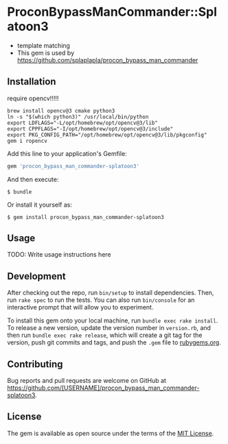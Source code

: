 # ProconBypassManCommander::Splatoon3

* template matching
* This gem is used by https://github.com/splaplapla/procon_bypass_man_commander

## Installation
require opencv!!!!!

```
brew install opencv@3 cmake python3
ln -s "$(which python3)" /usr/local/bin/python
export LDFLAGS="-L/opt/homebrew/opt/opencv@3/lib"
export CPPFLAGS="-I/opt/homebrew/opt/opencv@3/include"
export PKG_CONFIG_PATH="/opt/homebrew/opt/opencv@3/lib/pkgconfig"
gem i ropencv
```

Add this line to your application's Gemfile:

```ruby
gem 'procon_bypass_man_commander-splatoon3'
```

And then execute:

    $ bundle

Or install it yourself as:

    $ gem install procon_bypass_man_commander-splatoon3

## Usage

TODO: Write usage instructions here

## Development

After checking out the repo, run `bin/setup` to install dependencies. Then, run `rake spec` to run the tests. You can also run `bin/console` for an interactive prompt that will allow you to experiment.

To install this gem onto your local machine, run `bundle exec rake install`. To release a new version, update the version number in `version.rb`, and then run `bundle exec rake release`, which will create a git tag for the version, push git commits and tags, and push the `.gem` file to [rubygems.org](https://rubygems.org).

## Contributing

Bug reports and pull requests are welcome on GitHub at https://github.com/[USERNAME]/procon_bypass_man_commander-splatoon3.

## License

The gem is available as open source under the terms of the [MIT License](https://opensource.org/licenses/MIT).
